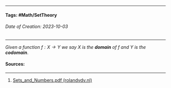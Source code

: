 __________________________________________________________________________
#### **Tags:** #Math/SetTheory 
###### *Date of Creation: 2023-10-03*
__________________________________________________________________________

*Given a function $f: X \rightarrow Y$ we say $X$ is the **domain** of $f$ and $Y$ is the **codomain***.
#### Sources:
__________________________________________________________________________
1. [Sets_and_Numbers.pdf (rolandvdv.nl)](https://www.rolandvdv.nl/Sets_and_Numbers.pdf)